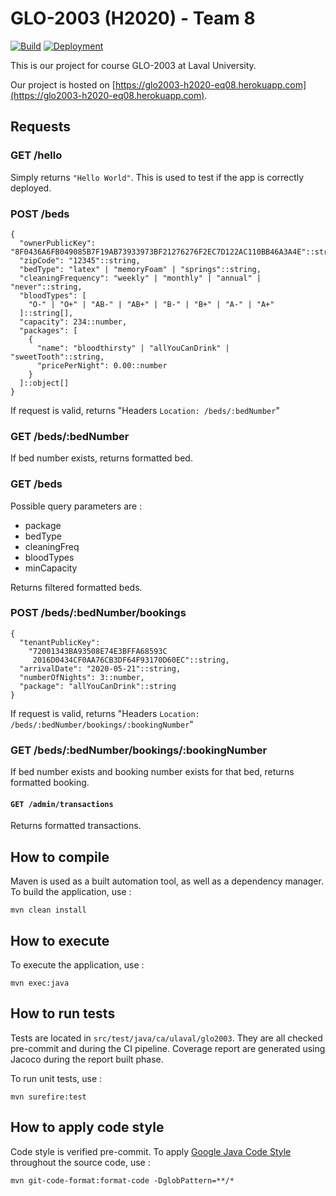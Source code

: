 # GLO-2003 (H2020) - Team 8

[![Build](https://github.com/glo2003/glo2003-h2020-eq08/workflows/Project%20Eq08%20CI/badge.svg)](https://github.com/glo2003/glo2003-h2020-eq08/actions?query=workflow%3A%22Project+Eq08+CI%22)
[![Deployment](https://github.com/glo2003/glo2003-h2020-eq08/workflows/Project%20Eq08%20CD/badge.svg)](https://github.com/glo2003/glo2003-h2020-eq08/actions?query=workflow%3A%22Project+Eq08+CD%22)

This is our project for course GLO-2003 at Laval University.

Our project is hosted on [https://glo2003-h2020-eq08.herokuapp.com](https://glo2003-h2020-eq08.herokuapp.com).

## Requests

### GET /hello

Simply returns `"Hello World"`. This is used to test if the app is correctly deployed.

### POST /beds


```{json}
{
  "ownerPublicKey": "8F0436A6FB049085B7F19AB73933973BF21276276F2EC7D122AC110BB46A3A4E"::string,
  "zipCode": "12345"::string,
  "bedType": "latex" | "memoryFoam" | "springs"::string,
  "cleaningFrequency": "weekly" | "monthly" | "annual" | "never"::string,
  "bloodTypes": [
    "O-" | "O+" | "AB-" | "AB+" | "B-" | "B+" | "A-" | "A+"
  ]::string[],
  "capacity": 234::number,
  "packages": [
    { 
      "name": "bloodthirsty" | "allYouCanDrink" | "sweetTooth"::string,
      "pricePerNight": 0.00::number
    }
  ]::object[]
}
```

If request is valid, returns "Headers `Location: /beds/:bedNumber`"

### GET /beds/:bedNumber

If bed number exists, returns formatted bed.

### GET /beds

Possible query parameters are : 

- package
- bedType
- cleaningFreq
- bloodTypes
- minCapacity

Returns filtered formatted beds.

### POST /beds/:bedNumber/bookings

```{json}
{
  "tenantPublicKey":
    "72001343BA93508E74E3BFFA68593C
     2016D0434CF0AA76CB3DF64F93170D60EC"::string,
  "arrivalDate": "2020-05-21"::string,
  "numberOfNights": 3::number,
  "package": "allYouCanDrink"::string
}
```

If request is valid, returns "Headers `Location: /beds/:bedNumber/bookings/:bookingNumber`"

### GET /beds/:bedNumber/bookings/:bookingNumber

If bed number exists and booking number exists for that bed, returns formatted booking.

#### `GET /admin/transactions`

Returns formatted transactions.

## How to compile

Maven is used as a built automation tool, as well as a dependency manager. To build the application, use : 

`mvn clean install`

## How to execute

To execute the application, use : 

`mvn exec:java`

## How to run tests

Tests are located in `src/test/java/ca/ulaval/glo2003`. They are all checked pre-commit and during the CI pipeline. Coverage report are generated using Jacoco during the report built phase.

To run unit tests, use :

`mvn surefire:test`

## How to apply code style

Code style is verified pre-commit. To apply [Google Java Code Style](https://google.github.io/styleguide/javaguide.html) throughout the source code, use : 

`mvn git-code-format:format-code -DglobPattern=**/*`
